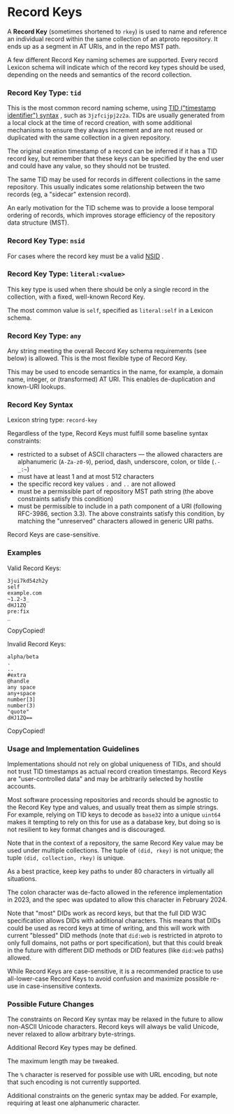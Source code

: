 Record Keys
===========

A **Record Key** (sometimes shortened to `rkey`) is used to name and reference an individual record within the same collection of an atproto repository. It ends up as a segment in AT URIs, and in the repo MST path.

A few different Record Key naming schemes are supported. Every record Lexicon schema will indicate which of the record key types should be used, depending on the needs and semantics of the record collection.

### Record Key Type: `tid`

This is the most common record naming scheme, using [TID ("timestamp identifier") syntax](/specs/tid)
, such as `3jzfcijpj2z2a`. TIDs are usually generated from a local clock at the time of record creation, with some additional mechanisms to ensure they always increment and are not reused or duplicated with the same collection in a given repository.

The original creation timestamp of a record can be inferred if it has a TID record key, but remember that these keys can be specified by the end user and could have any value, so they should not be trusted.

The same TID may be used for records in different collections in the same repository. This usually indicates some relationship between the two records (eg, a "sidecar" extension record).

An early motivation for the TID scheme was to provide a loose temporal ordering of records, which improves storage efficiency of the repository data structure (MST).

### Record Key Type: `nsid`

For cases where the record key must be a valid [NSID](/specs/nsid)
.

### Record Key Type: `literal:<value>`

This key type is used when there should be only a single record in the collection, with a fixed, well-known Record Key.

The most common value is `self`, specified as `literal:self` in a Lexicon schema.

### Record Key Type: `any`

Any string meeting the overall Record Key schema requirements (see below) is allowed. This is the most flexible type of Record Key.

This may be used to encode semantics in the name, for example, a domain name, integer, or (transformed) AT URI. This enables de-duplication and known-URI lookups.

### Record Key Syntax

Lexicon string type: `record-key`

Regardless of the type, Record Keys must fulfill some baseline syntax constraints:

*   restricted to a subset of ASCII characters — the allowed characters are alphanumeric (`A-Za-z0-9`), period, dash, underscore, colon, or tilde (`.-_:~`)
*   must have at least 1 and at most 512 characters
*   the specific record key values `.` and `..` are not allowed
*   must be a permissible part of repository MST path string (the above constraints satisfy this condition)
*   must be permissible to include in a path component of a URI (following RFC-3986, section 3.3). The above constraints satisfy this condition, by matching the "unreserved" characters allowed in generic URI paths.

Record Keys are case-sensitive.

### Examples

Valid Record Keys:

    3jui7kd54zh2y
    self
    example.com
    ~1.2-3_
    dHJ1ZQ
    pre:fix
    _
    

CopyCopied!

Invalid Record Keys:

    alpha/beta
    .
    ..
    #extra
    @handle
    any space
    any+space
    number[3]
    number(3)
    "quote"
    dHJ1ZQ==
    

CopyCopied!

### Usage and Implementation Guidelines

Implementations should not rely on global uniqueness of TIDs, and should not trust TID timestamps as actual record creation timestamps. Record Keys are "user-controlled data" and may be arbitrarily selected by hostile accounts.

Most software processing repositories and records should be agnostic to the Record Key type and values, and usually treat them as simple strings. For example, relying on TID keys to decode as `base32` into a unique `uint64` makes it tempting to rely on this for use as a database key, but doing so is not resilient to key format changes and is discouraged.

Note that in the context of a repository, the same Record Key value may be used under multiple collections. The tuple of `(did, rkey)` is not unique; the tuple `(did, collection, rkey)` is unique.

As a best practice, keep key paths to under 80 characters in virtually all situations.

The colon character was de-facto allowed in the reference implementation in 2023, and the spec was updated to allow this character in February 2024.

Note that "most" DIDs work as record keys, but that the full DID W3C specification allows DIDs with additional characters. This means that DIDs could be used as record keys at time of writing, and this will work with current "blessed" DID methods (note that `did:web` is restricted in atproto to only full domains, not paths or port specification), but that this could break in the future with different DID methods or DID features (like `did:web` paths) allowed.

While Record Keys are case-sensitive, it is a recommended practice to use all-lower-case Record Keys to avoid confusion and maximize possible re-use in case-insensitive contexts.

### Possible Future Changes

The constraints on Record Key syntax may be relaxed in the future to allow non-ASCII Unicode characters. Record keys will always be valid Unicode, never relaxed to allow arbitrary byte-strings.

Additional Record Key types may be defined.

The maximum length may be tweaked.

The `%` character is reserved for possible use with URL encoding, but note that such encoding is not currently supported.

Additional constraints on the generic syntax may be added. For example, requiring at least one alphanumeric character.